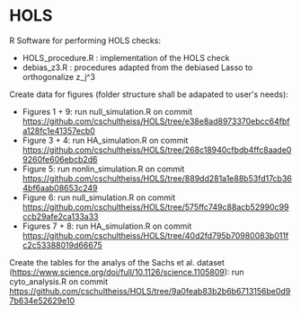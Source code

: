 # HOLS
R Software for performing HOLS checks:
- HOLS_procedure.R : implementation of the HOLS check
- debias_z3.R : procedures adapted from the debiased Lasso to orthogonalize z_j^3

Create data for figures (folder structure shall be adapated to user's needs):
- Figures 1 + 9: run null_simulation.R on commit   https://github.com/cschultheiss/HOLS/tree/e38e8ad8973370ebcc64fbfa128fc1e41357ecb0
- Figure 3 + 4: run HA_simulation.R on commit      https://github.com/cschultheiss/HOLS/tree/268c18940cfbdb4ffc8aade09260fe606ebcb2d6
- Figure 5: run nonlin_simulation.R on commit      https://github.com/cschultheiss/HOLS/tree/889dd281a1e88b53fd17cb364bf6aab08653c249
- Figure 6: run null_simulation.R on commit        https://github.com/cschultheiss/HOLS/tree/575ffc749c88acb52990c99ccb29afe2ca133a33
- Figures 7 + 8: run HA_simulation.R on commit     https://github.com/cschultheiss/HOLS/tree/40d2fd795b70980083b011fc2c53388019d66675

Create the tables for the analys of the Sachs et al. dataset (https://www.science.org/doi/full/10.1126/science.1105809): run cyto_analysis.R on commit https://github.com/cschultheiss/HOLS/tree/9a0feab83b2b6b6713156be0d97b634e52629e10
